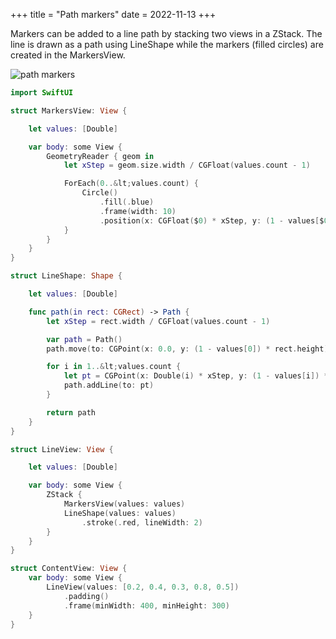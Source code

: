 +++
title = "Path markers"
date = 2022-11-13
+++

Markers can be added to a line path by stacking two views in a ZStack. The line is drawn as a path using LineShape while the markers (filled circles) are created in the MarkersView.

<p><img src="/img/path-markers.png" style="max-width:400px;" alt="path markers"></p>

```swift
import SwiftUI

struct MarkersView: View {

    let values: [Double]

    var body: some View {
        GeometryReader { geom in
            let xStep = geom.size.width / CGFloat(values.count - 1)

            ForEach(0..&lt;values.count) {
                Circle()
                    .fill(.blue)
                    .frame(width: 10)
                    .position(x: CGFloat($0) * xStep, y: (1 - values[$0]) * geom.size.height)
            }
        }
    }
}

struct LineShape: Shape {

    let values: [Double]

    func path(in rect: CGRect) -> Path {
        let xStep = rect.width / CGFloat(values.count - 1)

        var path = Path()
        path.move(to: CGPoint(x: 0.0, y: (1 - values[0]) * rect.height))

        for i in 1..&lt;values.count {
            let pt = CGPoint(x: Double(i) * xStep, y: (1 - values[i]) * rect.height)
            path.addLine(to: pt)
        }

        return path
    }
}

struct LineView: View {

    let values: [Double]

    var body: some View {
        ZStack {
            MarkersView(values: values)
            LineShape(values: values)
                .stroke(.red, lineWidth: 2)
        }
    }
}

struct ContentView: View {
    var body: some View {
        LineView(values: [0.2, 0.4, 0.3, 0.8, 0.5])
            .padding()
            .frame(minWidth: 400, minHeight: 300)
    }
}
```
